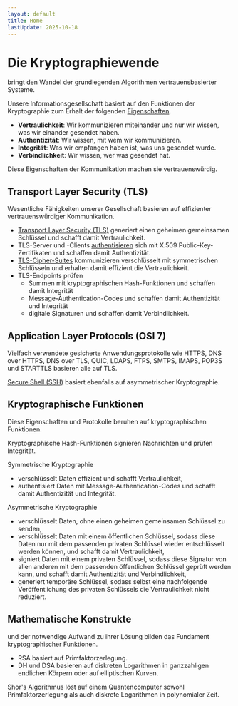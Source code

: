 ```yaml
---
layout: default
title: Home
lastUpdate: 2025-10-18
---
```

# Die Kryptographiewende

bringt den Wandel der grundlegenden Algorithmen vertrauensbasierter Systeme.

Unsere Informationsgesellschaft basiert auf den Funktionen der Kryptographie zum Erhalt der folgenden [Eigenschaften](https://de.wikipedia.org/wiki/Informationssicherheit#Motivation_und_Ziele_der_Informationssicherheit).

- __Vertraulichkeit__: Wir kommunizieren miteinander und nur wir wissen, was wir einander gesendet haben.
- __Authentizität__: Wir wissen, mit wem wir kommunizieren.
- __Integrität__: Was wir empfangen haben ist, was uns gesendet wurde.
- __Verbindlichkeit__: Wir wissen, wer was gesendet hat.

Diese Eigenschaften der Kommunikation machen sie vertrauenswürdig.

## Transport Layer Security (TLS)

Wesentliche Fähigkeiten unserer Gesellschaft basieren auf effizienter vertrauenswürdiger Kommunikation.

- [Transport Layer Security (TLS)](https://datatracker.ietf.org/doc/html/rfc8446#section-1) generiert einen geheimen gemeinsamen Schlüssel und schafft damit Vertraulichkeit.
- TLS-Server und -Clients [authentisieren](https://datatracker.ietf.org/doc/html/rfc8446#section-4.2.3) sich mit X.509 Public-Key-Zertifikaten und schaffen damit Authentizität.
- [TLS-Cipher-Suites](https://datatracker.ietf.org/doc/html/rfc8446#section-4.1.2) kommunizieren verschlüsselt mit symmetrischen Schlüsseln und erhalten damit effizient die Vertraulichkeit.
- TLS-Endpoints prüfen
  - Summen mit kryptographischen Hash-Funktionen und schaffen damit Integrität
  - Message-Authentication-Codes und schaffen damit Authentizität und Integrität
  - digitale Signaturen und schaffen damit Verbindlichkeit.

## Application Layer Protocols (OSI 7)

Vielfach verwendete gesicherte Anwendungsprotokolle wie HTTPS, DNS over HTTPS, DNS over TLS, QUIC, LDAPS, FTPS, SMTPS, IMAPS, POP3S und STARTTLS basieren alle auf TLS.

[Secure Shell (SSH)](https://en.wikipedia.org/wiki/Secure_Shell) basiert ebenfalls auf asymmetrischer Kryptographie.

## Kryptographische Funktionen

Diese Eigenschaften und Protokolle beruhen auf kryptographischen Funktionen.

Kryptographische Hash-Funktionen signieren Nachrichten und prüfen Integrität.

Symmetrische Kryptographie
- verschlüsselt Daten effizient und schafft Vertraulichkeit,
- authentisiert Daten mit Message-Authentication-Codes und schafft damit Authentizität und Integrität.

Asymmetrische Kryptographie
- verschlüsselt Daten, ohne einen geheimen gemeinsamen Schlüssel zu senden,
- verschlüsselt Daten mit einem öffentlichen Schlüssel, sodass diese Daten nur mit dem passenden privaten Schlüssel wieder entschlüsselt werden können, und schafft damit Vertraulichkeit,
- signiert Daten mit einem privaten Schlüssel, sodass diese Signatur von allen anderen mit dem passenden öffentlichen Schlüssel geprüft werden kann, und schafft damit Authentizität und Verbindlichkeit,
- generiert temporäre Schlüssel, sodass selbst eine nachfolgende Veröffentlichung des privaten Schlüssels die Vertraulichkeit nicht reduziert.

## Mathematische Konstrukte

und der notwendige Aufwand zu ihrer Lösung bilden das Fundament kryptographischer Funktionen.

- RSA basiert auf Primfaktorzerlegung.
- DH und DSA basieren auf diskreten Logarithmen in ganzzahligen endlichen Körpern oder auf elliptischen Kurven.

Shor's Algorithmus löst auf einem Quantencomputer sowohl Primfaktorzerlegung als auch diskrete Logarithmen in polynomialer Zeit.
